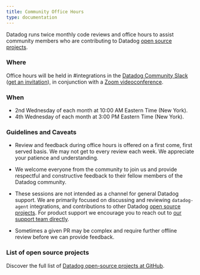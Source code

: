 ```yaml
---
title: Community Office Hours
type: documentation
---
```


Datadog runs twice monthly code reviews and office hours to assist community members who are contributing to Datadog [open source projects](#list-of-open-source-projects).

### Where

Office hours will be held in #integrations in the [Datadog Community Slack][1] ([get an invitation][2]), in conjunction with a [Zoom videoconference][3].

### When

* 2nd Wednesday of each month at 10:00 AM Eastern Time (New York).
* 4th Wednesday of each month at 3:00 PM Eastern Time (New York).

### Guidelines and Caveats

- Review and feedback during office hours is offered on a first come, first served basis. We may not get to every review each week. We appreciate your patience and understanding.

- We welcome everyone from the community to join us and provide respectful and constructive feedback to their fellow members of the Datadog community.

- These sessions are not intended as a channel for general Datadog support. We are primarily focused on discussing and reviewing `datadog-agent` integrations, and contributions to other Datadog [open source projects](#list-of-open-source-projects). For product support we encourage you to reach out to [our support team directly][4].

- Sometimes a given PR may be complex and require further offline review before we can provide feedback.

### List of open source projects

Discover the full list of [Datadog open-source projects at GitHub][5].

[1]: https://datadoghq.slack.com
[2]: http://chat.datadoghq.com
[3]: https://datadog.zoom.us/j/312430886
[4]: /help/
[5]: https://github.com/DataDog
